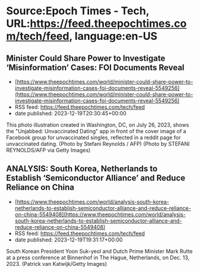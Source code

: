 # Source:Epoch Times - Tech, URL:https://feed.theepochtimes.com/tech/feed, language:en-US

## Minister Could Share Power to Investigate ‘Misinformation’ Cases: FOI Documents Reveal
 - [https://www.theepochtimes.com/world/minister-could-share-power-to-investigate-misinformation-cases-foi-documents-reveal-5549256](https://www.theepochtimes.com/world/minister-could-share-power-to-investigate-misinformation-cases-foi-documents-reveal-5549256)
 - RSS feed: https://feed.theepochtimes.com/tech/feed
 - date published: 2023-12-19T20:30:45+00:00

This photo illustration created in Washington, DC, on July 26, 2023, shows the "Unjabbed: Unvaccinated Dating" app in front of the cover image of a Facebook group for unvaccinated singles, reflected in a reddit page for unvaccinated dating. (Photo by Stefani Reynolds / AFP) (Photo by STEFANI REYNOLDS/AFP via Getty Images)

## ANALYSIS: South Korea, Netherlands to Establish ‘Semiconductor Alliance’ and Reduce Reliance on China
 - [https://www.theepochtimes.com/world/analysis-south-korea-netherlands-to-establish-semiconductor-alliance-and-reduce-reliance-on-china-5549408](https://www.theepochtimes.com/world/analysis-south-korea-netherlands-to-establish-semiconductor-alliance-and-reduce-reliance-on-china-5549408)
 - RSS feed: https://feed.theepochtimes.com/tech/feed
 - date published: 2023-12-19T19:31:17+00:00

South Korean President Yoon Suk-yeol and Dutch Prime Minister Mark Rutte at a press conference at Binnenhof in The Hague, Netherlands, on Dec. 13, 2023. (Patrick van Katwijk/Getty Images)


